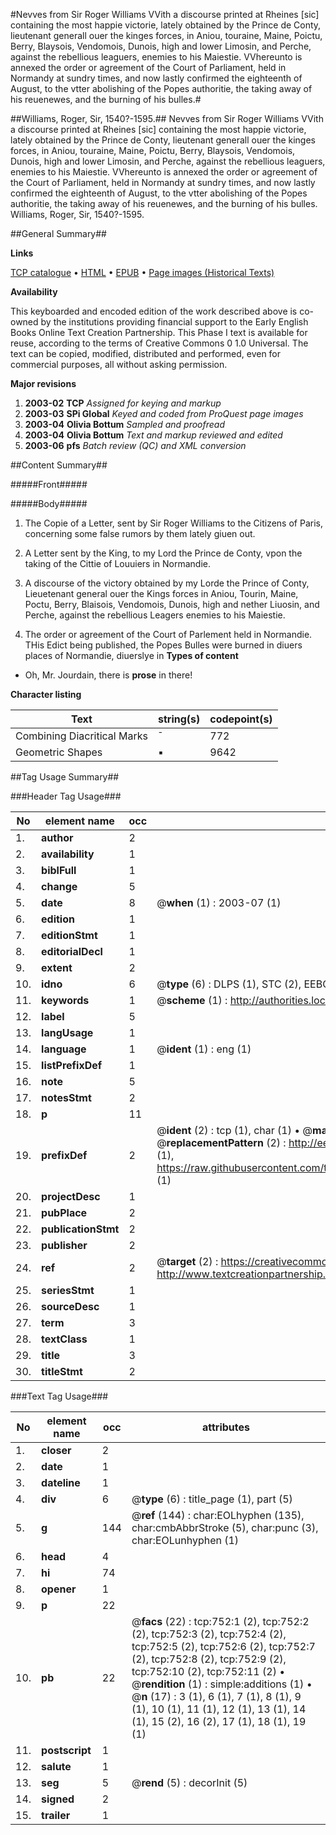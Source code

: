 #Nevves from Sir Roger Williams VVith a discourse printed at Rheines [sic] containing the most happie victorie, lately obtained by the Prince de Conty, lieutenant generall ouer the kinges forces, in Aniou, touraine, Maine, Poictu, Berry, Blaysois, Vendomois, Dunois, high and lower Limosin, and Perche, against the rebellious leaguers, enemies to his Maiestie. VVhereunto is annexed the order or agreement of the Court of Parliament, held in Normandy at sundry times, and now lastly confirmed the eighteenth of August, to the vtter abolishing of the Popes authoritie, the taking away of his reuenewes, and the burning of his bulles.#

##Williams, Roger, Sir, 1540?-1595.##
Nevves from Sir Roger Williams VVith a discourse printed at Rheines [sic] containing the most happie victorie, lately obtained by the Prince de Conty, lieutenant generall ouer the kinges forces, in Aniou, touraine, Maine, Poictu, Berry, Blaysois, Vendomois, Dunois, high and lower Limosin, and Perche, against the rebellious leaguers, enemies to his Maiestie. VVhereunto is annexed the order or agreement of the Court of Parliament, held in Normandy at sundry times, and now lastly confirmed the eighteenth of August, to the vtter abolishing of the Popes authoritie, the taking away of his reuenewes, and the burning of his bulles.
Williams, Roger, Sir, 1540?-1595.

##General Summary##

**Links**

[TCP catalogue](http://www.ota.ox.ac.uk/tcp/)  • 
[HTML](http://tei.it.ox.ac.uk/tcp/Texts-HTML/free/A15/A15467.html)  • 
[EPUB](http://tei.it.ox.ac.uk/tcp/Texts-EPUB/free/A15/A15467.epub) • 
[Page images (Historical Texts)](https://data.historicaltexts.jisc.ac.uk/view?pubId=eebo-99836475e&pageId=eebo-99836475e-752-1)

**Availability**

This keyboarded and encoded edition of the
	       work described above is co-owned by the institutions
	       providing financial support to the Early English Books
	       Online Text Creation Partnership. This Phase I text is
	       available for reuse, according to the terms of Creative
	       Commons 0 1.0 Universal. The text can be copied,
	       modified, distributed and performed, even for
	       commercial purposes, all without asking permission.

**Major revisions**

1. __2003-02__ __TCP__ *Assigned for keying and markup*
1. __2003-03__ __SPi Global__ *Keyed and coded from ProQuest page images*
1. __2003-04__ __Olivia Bottum__ *Sampled and proofread*
1. __2003-04__ __Olivia Bottum__ *Text and markup reviewed and edited*
1. __2003-06__ __pfs__ *Batch review (QC) and XML conversion*

##Content Summary##

#####Front#####

#####Body#####

1. The Copie of a Letter, sent by Sir Roger Williams to the Citizens of Paris, concerning some false rumors by them lately giuen out.

1. A Letter sent by the King, to my Lord the Prince de Conty, vpon the taking of the Cittie of Louuiers in Normandie.

1. A discourse of the victory obtained by my Lorde the Prince of Conty, Lieuetenant general ouer the Kings forces in Aniou, Tourin, Maine, Poctu, Berry, Blaisois, Vendomois, Dunois, high and nether Liuosin, and Perche, against the rebellious Leagers enemies to his Maiestie.

1. The order or agreement of the Court of Parlement held in Normandie.
THis Edict being published, the Popes Bulles were burned in diuers places of Normandie, diuerslye in
**Types of content**

  * Oh, Mr. Jourdain, there is **prose** in there!

**Character listing**


|Text|string(s)|codepoint(s)|
|---|---|---|
|Combining             Diacritical Marks|̄|772|
|Geometric Shapes|▪|9642|

##Tag Usage Summary##

###Header Tag Usage###

|No|element name|occ|attributes|
|---|---|---|---|
|1.|__author__|2||
|2.|__availability__|1||
|3.|__biblFull__|1||
|4.|__change__|5||
|5.|__date__|8| @__when__ (1) : 2003-07 (1)|
|6.|__edition__|1||
|7.|__editionStmt__|1||
|8.|__editorialDecl__|1||
|9.|__extent__|2||
|10.|__idno__|6| @__type__ (6) : DLPS (1), STC (2), EEBO-CITATION (1), PROQUEST (1), VID (1)|
|11.|__keywords__|1| @__scheme__ (1) : http://authorities.loc.gov/ (1)|
|12.|__label__|5||
|13.|__langUsage__|1||
|14.|__language__|1| @__ident__ (1) : eng (1)|
|15.|__listPrefixDef__|1||
|16.|__note__|5||
|17.|__notesStmt__|2||
|18.|__p__|11||
|19.|__prefixDef__|2| @__ident__ (2) : tcp (1), char (1)  •  @__matchPattern__ (2) : ([0-9\-]+):([0-9IVX]+) (1), (.+) (1)  •  @__replacementPattern__ (2) : http://eebo.chadwyck.com/downloadtiff?vid=$1&page=$2 (1), https://raw.githubusercontent.com/textcreationpartnership/Texts/master/tcpchars.xml#$1 (1)|
|20.|__projectDesc__|1||
|21.|__pubPlace__|2||
|22.|__publicationStmt__|2||
|23.|__publisher__|2||
|24.|__ref__|2| @__target__ (2) : https://creativecommons.org/publicdomain/zero/1.0/ (1), http://www.textcreationpartnership.org/docs/. (1)|
|25.|__seriesStmt__|1||
|26.|__sourceDesc__|1||
|27.|__term__|3||
|28.|__textClass__|1||
|29.|__title__|3||
|30.|__titleStmt__|2||


###Text Tag Usage###

|No|element name|occ|attributes|
|---|---|---|---|
|1.|__closer__|2||
|2.|__date__|1||
|3.|__dateline__|1||
|4.|__div__|6| @__type__ (6) : title_page (1), part (5)|
|5.|__g__|144| @__ref__ (144) : char:EOLhyphen (135), char:cmbAbbrStroke (5), char:punc (3), char:EOLunhyphen (1)|
|6.|__head__|4||
|7.|__hi__|74||
|8.|__opener__|1||
|9.|__p__|22||
|10.|__pb__|22| @__facs__ (22) : tcp:752:1 (2), tcp:752:2 (2), tcp:752:3 (2), tcp:752:4 (2), tcp:752:5 (2), tcp:752:6 (2), tcp:752:7 (2), tcp:752:8 (2), tcp:752:9 (2), tcp:752:10 (2), tcp:752:11 (2)  •  @__rendition__ (1) : simple:additions (1)  •  @__n__ (17) : 3 (1), 6 (1), 7 (1), 8 (1), 9 (1), 10 (1), 11 (1), 12 (1), 13 (1), 14 (1), 15 (2), 16 (2), 17 (1), 18 (1), 19 (1)|
|11.|__postscript__|1||
|12.|__salute__|1||
|13.|__seg__|5| @__rend__ (5) : decorInit (5)|
|14.|__signed__|2||
|15.|__trailer__|1||
